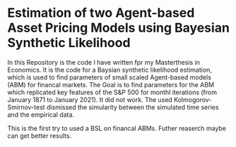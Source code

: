 # Estimation of two Agent-based Asset Pricing Models using Bayesian Synthetic Likelihood

In this Repository is the code I have written fpr my Masterthesis in Economics.
It is the code for a Baysian synthetic likelihood estimation, which is used to find parameters of small scaled Agent-based models (ABM) for financal markets.
The Goal is to find parameters for the ABM which replicated key features of the S&P 500 for monthl iterations (from January 1871 to January 2021).
It did not work. The used Kolmogorov-Smirnov-test dismissed the simularity between the simulated time series and the empirical data.

This is the first try to used a BSL on financal ABMs. Futher reaserch maybe can get better results.
